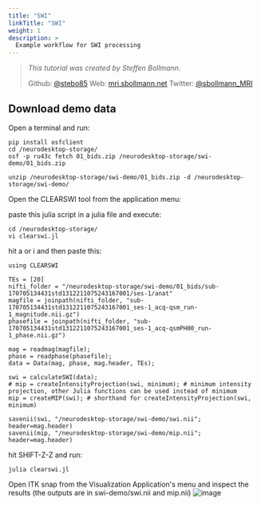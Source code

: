 ```yaml
---
title: "SWI"
linkTitle: "SWI"
weight: 1
description: >
  Example workflow for SWI processing
---
```

> _This tutorial was created by Steffen Bollmann._
>
> Github: [@stebo85](https://github.com/stebo85)
> Web: [mri.sbollmann.net](https://mri.sbollmann.net/)
> Twitter: [@sbollmann_MRI](https://twitter.com/sbollmann_MRI)
## Download demo data
Open a terminal and run:
```
pip install osfclient
cd /neurodesktop-storage/
osf -p ru43c fetch 01_bids.zip /neurodesktop-storage/swi-demo/01_bids.zip

unzip /neurodesktop-storage/swi-demo/01_bids.zip -d /neurodesktop-storage/swi-demo/
```

Open the CLEARSWI tool from the application menu:

paste this julia script in a julia file and execute:
```
cd /neurodesktop-storage/
vi clearswi.jl
```

hit a or i and then paste this:
```
using CLEARSWI

TEs = [20] 
nifti_folder = "/neurodesktop-storage/swi-demo/01_bids/sub-170705134431std1312211075243167001/ses-1/anat"
magfile = joinpath(nifti_folder, "sub-170705134431std1312211075243167001_ses-1_acq-qsm_run-1_magnitude.nii.gz")
phasefile = joinpath(nifti_folder, "sub-170705134431std1312211075243167001_ses-1_acq-qsmPH00_run-1_phase.nii.gz") 

mag = readmag(magfile);
phase = readphase(phasefile);
data = Data(mag, phase, mag.header, TEs);

swi = calculateSWI(data);
# mip = createIntensityProjection(swi, minimum); # minimum intensity projection, other Julia functions can be used instead of minimum
mip = createMIP(swi); # shorthand for createIntensityProjection(swi, minimum)

savenii(swi, "/neurodesktop-storage/swi-demo/swi.nii"; header=mag.header) 
savenii(mip, "/neurodesktop-storage/swi-demo/mip.nii"; header=mag.header)
```

hit SHIFT-Z-Z and run:
```
julia clearswi.jl
```

Open ITK snap from the Visualization Application's menu and inspect the results (the outputs are in swi-demo/swi.nii and mip.nii)
![image](https://user-images.githubusercontent.com/4021595/137708852-6b7dd2c7-3e6f-42fd-88e6-06afe87a72a9.png)
